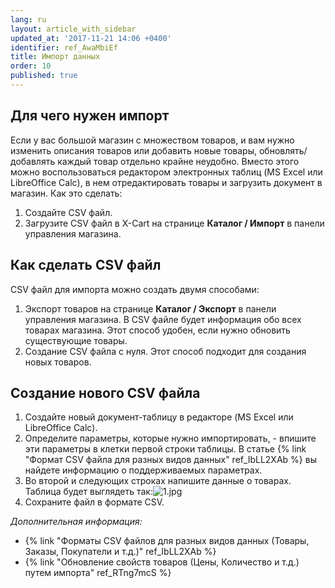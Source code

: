 ```yaml
---
lang: ru
layout: article_with_sidebar
updated_at: '2017-11-21 14:06 +0400'
identifier: ref_AwaMbiEf
title: Импорт данных
order: 10
published: true
---
```

## Для чего нужен импорт

Если у вас большой магазин с множеством товаров, и вам нужно изменить описания товаров или добавить новые товары, обновлять/добавлять каждый товар отдельно крайне неудобно. Вместо этого можно воспользоваться редактором электронных таблиц (MS Excel или LibreOffice Calc), в нем отредактировать товары и загрузить документ в магазин. Как это сделать:

1.  Создайте CSV файл.
2.  Загрузите CSV файл в X-Cart на странице **Каталог / Импорт** в панели управления магазина.

## Как сделать CSV файл

CSV файл для импорта можно создать двумя способами:

1.  Экспорт товаров на странице **Каталог / Экспорт** в панели управления магазина. В CSV файле будет информация обо всех товарах магазина. Этот способ удобен, если нужно обновить существующие товары.
2.  Создание CSV файла с нуля. Этот способ подходит для создания новых товаров.

## Создание нового CSV файла

1.  Создайте новый документ-таблицу в редакторе (MS Excel или LibreOffice Calc).
2.  Определите параметры, которые нужно импортировать, - впишите эти параметры в клетки первой строки таблицы. В статье {% link "Формат CSV файла для разных видов данных" ref_IbLL2XAb %} вы найдете информацию о поддерживаемых параметрах.
3.  Во второй и следующих строках напишите данные о товарах. Таблица будет выглядеть так:![1.jpg]({{site.baseurl}}/attachments/ref_AwaMbiEf/1.jpg)
4.  Сохраните файл в формате CSV.

_Дополнительная информация:_

*   {% link "Форматы CSV файлов для разных видов данных (Товары, Заказы, Покупатели и т.д.)" ref_IbLL2XAb %}
*   {% link "Обновление свойств товаров (Цены, Количество и т.д.) путем импорта" ref_RTng7mcS %}


